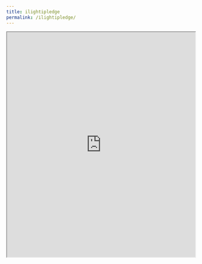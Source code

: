 ```yaml
---
title: ilightipledge
permalink: /ilightipledge/
---
```

<html>
<body>
<iframe src="https://www.susgain.com/" width="100%" height="600"></iframe>
</body>
</html>

